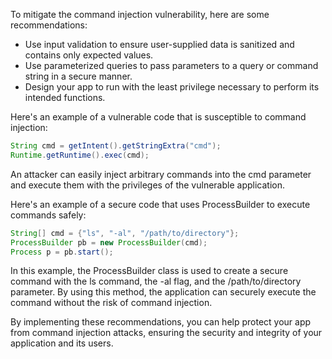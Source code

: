 To mitigate the command injection vulnerability, here are some recommendations:
- Use input validation to ensure user-supplied data is sanitized and contains only expected values.
- Use parameterized queries to pass parameters to a query or command string in a secure manner.
- Design your app to run with the least privilege necessary to perform its intended functions.

Here's an example of a vulnerable code that is susceptible to command injection:
```java
String cmd = getIntent().getStringExtra("cmd");
Runtime.getRuntime().exec(cmd);
```
An attacker can easily inject arbitrary commands into the cmd parameter and execute them with the privileges of the vulnerable application.

Here's an example of a secure code that uses ProcessBuilder to execute commands safely:
```java
String[] cmd = {"ls", "-al", "/path/to/directory"};
ProcessBuilder pb = new ProcessBuilder(cmd);
Process p = pb.start();
```

In this example, the ProcessBuilder class is used to create a secure command with the ls command, the -al flag, and the /path/to/directory parameter. By using this method, the application can securely execute the command without the risk of command injection.

By implementing these recommendations, you can help protect your app from command injection attacks, ensuring the security and integrity of your application and its users.
